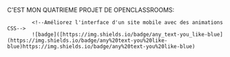 C'EST MON QUATRIEME PROJET DE OPENCLASSROOMS:

            <!--Améliorez l'interface d'un site mobile avec des animations CSS-->
            ![badge]([https://img.shields.io/badge/any_text-you_like-blue](https://img.shields.io/badge/any%20text-you%20like-blue)https://img.shields.io/badge/any%20text-you%20like-blue)
